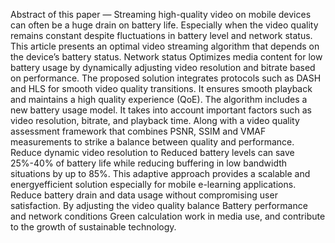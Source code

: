 Abstract of this paper — 
Streaming high-quality video on mobile devices can
often be a huge drain on battery life. Especially when the
video quality remains constant despite fluctuations in battery
level and network status. This article presents an optimal video
streaming algorithm that depends on the device’s battery status.
Network status Optimizes media content for low battery usage
by dynamically adjusting video resolution and bitrate based on
performance. The proposed solution integrates protocols such as
DASH and HLS for smooth video quality transitions. It ensures
smooth playback and maintains a high quality experience (QoE).
The algorithm includes a new battery usage model. It takes into
account important factors such as video resolution, bitrate, and
playback time. Along with a video quality assessment framework
that combines PSNR, SSIM and VMAF measurements to strike a
balance between quality and performance. Reduce dynamic video
resolution to Reduced battery levels can save 25%-40% of battery
life while reducing buffering in low bandwidth situations by up
to 85%. This adaptive approach provides a scalable and energyefficient
solution especially for mobile e-learning applications.
Reduce battery drain and data usage without compromising
user satisfaction. By adjusting the video quality balance Battery
performance and network conditions Green calculation work in
media use, and contribute to the growth of sustainable technology.
